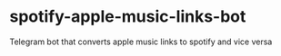 # spotify-apple-music-links-bot
Telegram bot that converts apple music links to spotify and vice versa
